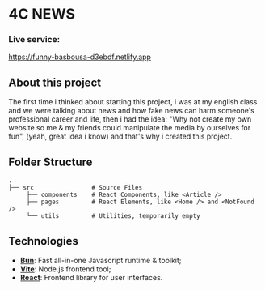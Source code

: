 # 4C NEWS
### Live service:
https://funny-basbousa-d3ebdf.netlify.app

## About this project
The first time i thinked about starting this project, i was at my english class and we were talking about news and how fake news can harm someone's professional career and life, then i had the idea: "Why not create my own website so me & my friends could manipulate the media by ourselves for fun", (yeah, great idea i know) and that's why i created this project.

## Folder Structure

    .
    ├── src                # Source Files
         ├── components    # React Components, like <Article />
         ├── pages         # React Elements, like <Home /> and <NotFound />
         └── utils         # Utilities, temporarily empty

## Technologies
- [**Bun**](https://bun.sh): Fast all-in-one Javascript runtime & toolkit;
- [**Vite**](https://vitejs.dev): Node.js frontend tool;
- [**React**](https://react.dev): Frontend library for user interfaces.
